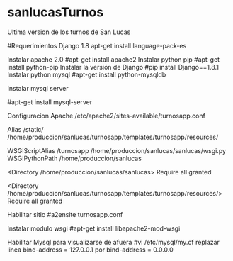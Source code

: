 # sanlucasTurnos
Ultima version de los turnos de San Lucas

#Requerimientos
Django 1.8
apt-get install language-pack-es

Instalar apache 2.0
#apt-get install apache2
Instalar python pip
#apt-get install python-pip
Instalar la versión de Django
#pip install Django==1.8.1
Instalar python mysql
#apt-get install python-mysqldb

Instalar mysql server

#apt-get install mysql-server

Configuracion Apache
/etc/apache2/sites-available/turnosapp.conf

Alias /static/ /home/produccion/sanlucas/turnosapp/templates/turnosapp/resources/

WSGIScriptAlias /turnosapp /home/produccion/sanlucas/sanlucas/wsgi.py
WSGIPythonPath /home/produccion/sanlucas

<Directory /home/produccion/sanlucas/sanlucas>
<Files wsgi.py>
Require all granted
</Files>
</Directory>

<Directory /home/produccion/sanlucas/turnosapp/templates/turnosapp/resources/>
Require all granted
</Directory>


Habilitar sitio
#a2ensite turnosapp.conf

Instalar modulo wsgi
#apt-get install libapache2-mod-wsgi

Habilitar Mysql para visualizarse de afuera
#vi /etc/mysql/my.cf
replazar linea 
bind-address = 127.0.0.1 
por
bind-address = 0.0.0.0
